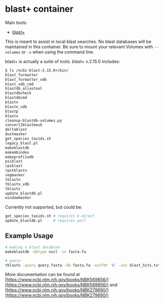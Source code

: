 # blast+ container

Main tools:

- [blast+](https://blast.ncbi.nlm.nih.gov/Blast.cgi?PAGE_TYPE=BlastDocs&DOC_TYPE=Download)

This is meant to assist in local blast searches. No blast databases will be maintained in this container. Be sure to mount your relevant Volumes with `--volumes` or `-v` when using the command line.

blast+ is actually a suite of tools. blast+ v.2.15.0 includes:

```bash
$ ls /ncbi-blast-2.15.0+/bin/
blast_formatter
blast_formatter_vdb
blast_vdb_cmd
blastdb_aliastool
blastdbcheck
blastdbcmd
blastn
blastn_vdb
blastp
blastx
cleanup-blastdb-volumes.py
convert2blastmask
deltablast
dustmasker
get_species_taxids.sh
legacy_blast.pl
makeblastdb
makembindex
makeprofiledb
psiblast
rpsblast
rpstblastn
segmasker
tblastn
tblastn_vdb
tblastx
update_blastdb.pl
windowmasker
```

Currently not supported, but could be:

```bash
get_species_taxids.sh # requires E-direct
update_blastdb.pl     # requires perl
```

## Example Usage

```bash
# making a blast database
makeblastdb -dbtype nucl -in fasta.fa

# query
tblastn -query query.fasta -db fasta.fa -outfmt '6' -out blast_hits.txt
```

More documentation can be found at [https://www.ncbi.nlm.nih.gov/books/NBK569856/](https://www.ncbi.nlm.nih.gov/books/NBK569856/) and [https://www.ncbi.nlm.nih.gov/books/NBK279690/](https://www.ncbi.nlm.nih.gov/books/NBK279690/)
